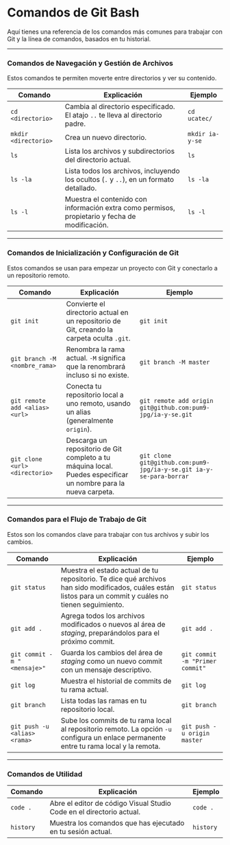 # Comandos de Git Bash

Aquí tienes una referencia de los comandos más comunes para trabajar con Git y la línea de comandos, basados en tu historial.

---

### Comandos de Navegación y Gestión de Archivos

Estos comandos te permiten moverte entre directorios y ver su contenido.

| Comando | Explicación | Ejemplo |
|---|---|---|
| `cd <directorio>` | Cambia al directorio especificado. El atajo `..` te lleva al directorio padre. | `cd ucatec/` |
| `mkdir <directorio>` | Crea un nuevo directorio. | `mkdir ia-y-se` |
| `ls` | Lista los archivos y subdirectorios del directorio actual. | `ls` |
| `ls -la` | Lista todos los archivos, incluyendo los ocultos (`.` y `..`), en un formato detallado. | `ls -la` |
| `ls -l` | Muestra el contenido con información extra como permisos, propietario y fecha de modificación. | `ls -l` |

---

### Comandos de Inicialización y Configuración de Git

Estos comandos se usan para empezar un proyecto con Git y conectarlo a un repositorio remoto.

| Comando | Explicación | Ejemplo |
|---|---|---|
| `git init` | Convierte el directorio actual en un repositorio de Git, creando la carpeta oculta `.git`. | `git init` |
| `git branch -M <nombre_rama>` | Renombra la rama actual. `-M` significa que la renombrará incluso si no existe. | `git branch -M master` |
| `git remote add <alias> <url>` | Conecta tu repositorio local a uno remoto, usando un alias (generalmente `origin`). | `git remote add origin git@github.com:pum9-jpg/ia-y-se.git` |
| `git clone <url> <directorio>` | Descarga un repositorio de Git completo a tu máquina local. Puedes especificar un nombre para la nueva carpeta. | `git clone git@github.com:pum9-jpg/ia-y-se.git ia-y-se-para-borrar` |

---

### Comandos para el Flujo de Trabajo de Git

Estos son los comandos clave para trabajar con tus archivos y subir los cambios.

| Comando | Explicación | Ejemplo |
|---|---|---|
| `git status` | Muestra el estado actual de tu repositorio. Te dice qué archivos han sido modificados, cuáles están listos para un commit y cuáles no tienen seguimiento. | `git status` |
| `git add .` | Agrega todos los archivos modificados o nuevos al área de *staging*, preparándolos para el próximo commit. | `git add .` |
| `git commit -m "<mensaje>"` | Guarda los cambios del área de *staging* como un nuevo commit con un mensaje descriptivo. | `git commit -m "Primer commit"` |
| `git log` | Muestra el historial de commits de tu rama actual. | `git log` |
| `git branch` | Lista todas las ramas en tu repositorio local. | `git branch` |
| `git push -u <alias> <rama>` | Sube los commits de tu rama local al repositorio remoto. La opción `-u` configura un enlace permanente entre tu rama local y la remota. | `git push -u origin master` |

---

### Comandos de Utilidad

| Comando | Explicación | Ejemplo |
|---|---|---|
| `code .` | Abre el editor de código Visual Studio Code en el directorio actual. | `code .` |
| `history` | Muestra los comandos que has ejecutado en tu sesión actual. | `history` |
